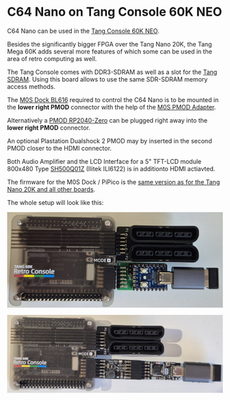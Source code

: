 # C64 Nano on Tang Console 60K NEO

C64 Nano can be used in the [Tang Console 60K NEO](https://wiki.sipeed.com/hardware/en/tang/tang-console/mega-console.html).

Besides the significantly bigger FPGA over the Tang Nano 20K, the Tang Mega 60K adds several more features of
which some can be used in the area of retro computing as well. 

The Tang Console comes with DDR3-SDRAM as well as a slot for the [Tang
SDRAM](https://wiki.sipeed.com/hardware/en/tang/tang-PMOD/FPGA_PMOD.html#TANG_SDRAM). Using
this board allows to use the same SDR-SDRAM memory access
methods.  

The [M0S Dock BL616](https://wiki.sipeed.com/hardware/en/maixzero/m0s/m0s.html) required to control the C64 Nano is to be mounted in the
**lower right PMOD** connector with the help of the [M0S PMOD Adapter](https://github.com/harbaum/MiSTeryNano/blob/main/board/m0s_pmod).

Alternatively a [PMOD RP2040-Zero](/board/pizero_pmod/README.md) can be plugged right away into the **lower right PMOD** connector.

An optional Plastation Dualshock 2 PMOD may by inserted in the second PMOD
closer to the HDMI connector. 

Both Audio Amplifier and the LCD Interface for a 5" TFT-LCD module 800x480 Type [SH500Q01Z](https://dl.sipeed.com/Accessories/LCD/500Q01Z-00%20spec.pdf) (Ilitek ILI6122)
is in additionto HDMI actiavted.  

The firmware for the M0S Dock / PiPico is the [same version as for the Tang
Nano 20K and all other boards](https://github.com/harbaum/FPGA-Companion).

The whole setup will look like this:

![C64Nano on Console 60K NEO RP2040-Zero](./.assets/console60k_zero.png)

![C64Nano on Console 60K NEO M0S Dock](./.assets/console60k_m0s.png)
